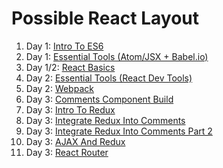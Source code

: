 # Possible React Layout

1. Day 1: [Intro To ES6](ES6.md)
1. Day 1: [Essential Tools (Atom/JSX + Babel.io)](Tools.md)
1. Day 1/2: [React Basics](ReactBasics.md)
1. Day 2: [Essential Tools (React Dev Tools)](Tools.md)
1. Day 2: [Webpack](Webpack.md)
1. Day 3: [Comments Component Build](Comments.md)
1. Day 3: [Intro To Redux](Redux.md)
1. Day 3: [Integrate Redux Into Comments](CommentsRedux.md)
1. Day 3: [Integrate Redux Into Comments Part 2](CommentsRedux2.md)
1. Day 3: [AJAX And Redux](AJAXRedux.md)
1. Day 3: [React Router](ReactRouter.md)
